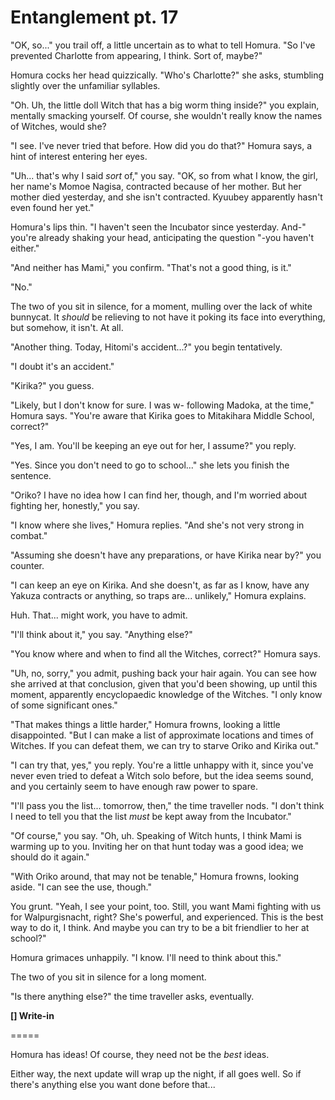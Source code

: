 # Entanglement pt. 17

"OK, so..." you trail off, a little uncertain as to what to tell Homura. "So I've prevented Charlotte from appearing, I think. Sort of, maybe?"

Homura cocks her head quizzically. "Who's Charlotte?" she asks, stumbling slightly over the unfamiliar syllables.

"Oh. Uh, the little doll Witch that has a big worm thing inside?" you explain, mentally smacking yourself. Of course, she wouldn't really know the names of Witches, would she?

"I see. I've never tried that before. How did you do that?" Homura says, a hint of interest entering her eyes.

"Uh... that's why I said *sort* of," you say. "OK, so from what I know, the girl, her name's Momoe Nagisa, contracted because of her mother. But her mother died yesterday, and she isn't contracted. Kyuubey apparently hasn't even found her yet."

Homura's lips thin. "I haven't seen the Incubator since yesterday. And-" you're already shaking your head, anticipating the question "-you haven't either."

"And neither has Mami," you confirm. "That's not a good thing, is it."

"No."

The two of you sit in silence, for a moment, mulling over the lack of white bunnycat. It *should* be relieving to not have it poking its face into everything, but somehow, it isn't. At all.

"Another thing. Today, Hitomi's accident...?" you begin tentatively.

"I doubt it's an accident."

"Kirika?" you guess.

"Likely, but I don't know for sure. I was w- following Madoka, at the time," Homura says. "You're aware that Kirika goes to Mitakihara Middle School, correct?"

"Yes, I am. You'll be keeping an eye out for her, I assume?" you reply.

"Yes. Since you don't need to go to school..." she lets you finish the sentence.

"Oriko? I have no idea how I can find her, though, and I'm worried about fighting her, honestly," you say.

"I know where she lives," Homura replies. "And she's not very strong in combat."

"Assuming she doesn't have any preparations, or have Kirika near by?" you counter.

"I can keep an eye on Kirika. And she doesn't, as far as I know, have any Yakuza contracts or anything, so traps are... unlikely," Homura explains.

Huh. That... might work, you have to admit.

"I'll think about it," you say. "Anything else?"

"You know where and when to find all the Witches, correct?" Homura says.

"Uh, no, sorry," you admit, pushing back your hair again. You can see how she arrived at that conclusion, given that you'd been showing, up until this moment, apparently encyclopaedic knowledge of the Witches. "I only know of some significant ones."

"That makes things a little harder," Homura frowns, looking a little disappointed. "But I can make a list of approximate locations and times of Witches. If you can defeat them, we can try to starve Oriko and Kirika out."

"I can try that, yes," you reply. You're a little unhappy with it, since you've never even tried to defeat a Witch solo before, but the idea seems sound, and you certainly seem to have enough raw power to spare.

"I'll pass you the list... tomorrow, then," the time traveller nods. "I don't think I need to tell you that the list *must* be kept away from the Incubator."

"Of course," you say. "Oh, uh. Speaking of Witch hunts, I think Mami is warming up to you. Inviting her on that hunt today was a good idea; we should do it again."

"With Oriko around, that may not be tenable," Homura frowns, looking aside. "I can see the use, though."

You grunt. "Yeah, I see your point, too. Still, you want Mami fighting with us for Walpurgisnacht, right? She's powerful, and experienced. This is the best way to do it, I think. And maybe you can try to be a bit friendlier to her at school?"

Homura grimaces unhappily. "I know. I'll need to think about this."

The two of you sit in silence for a long moment.

"Is there anything else?" the time traveller asks, eventually.

**\[] Write-in**

\=====​

Homura has ideas! Of course, they need not be the *best* ideas.

Either way, the next update will wrap up the night, if all goes well. So if there's anything else you want done before that...
